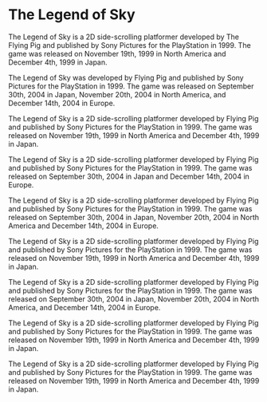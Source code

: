 # The Legend of Sky

The Legend of Sky is a 2D side-scrolling platformer developed by The Flying Pig and published by Sony Pictures for the PlayStation in 1999. The game was released on November 19th, 1999 in North America and December 4th, 1999 in Japan.

The Legend of Sky was developed by Flying Pig and published by Sony Pictures for the PlayStation in 1999. The game was released on September 30th, 2004 in Japan, November 20th, 2004 in North America, and December 14th, 2004 in Europe.

The Legend of Sky is a 2D side-scrolling platformer developed by Flying Pig and published by Sony Pictures for the PlayStation in 1999. The game was released on November 19th, 1999 in North America and December 4th, 1999 in Japan.

The Legend of Sky is a 2D side-scrolling platformer developed by Flying Pig and published by Sony Pictures for the PlayStation in 1999. The game was released on September 30th, 2004 in Japan and December 14th, 2004 in Europe.

The Legend of Sky is a 2D side-scrolling platformer developed by Flying Pig and published by Sony Pictures for the PlayStation in 1999. The game was released on September 30th, 2004 in Japan, November 20th, 2004 in North America and December 14th, 2004 in Europe.

The Legend of Sky is a 2D side-scrolling platformer developed by Flying Pig and published by Sony Pictures for the PlayStation in 1999. The game was released on November 19th, 1999 in North America and December 4th, 1999 in Japan.

The Legend of Sky is a 2D side-scrolling platformer developed by Flying Pig and published by Sony Pictures for the PlayStation in 1999. The game was released on September 30th, 2004 in Japan, November 20th, 2004 in North America, and December 14th, 2004 in Europe.

The Legend of Sky is a 2D side-scrolling platformer developed by Flying Pig and published by Sony Pictures for the PlayStation in 1999. The game was released on November 19th, 1999 in North America and December 4th, 1999 in Japan.

The Legend of Sky is a 2D side-scrolling platformer developed by Flying Pig and published by Sony Pictures for the PlayStation in 1999. The game was released on November 19th, 1999 in North America and December 4th, 1999 in Japan.